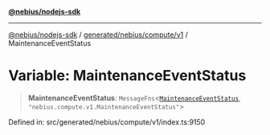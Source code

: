 [**@nebius/nodejs-sdk**](../../../../../README.md)

***

[@nebius/nodejs-sdk](../../../../../README.md) / [generated/nebius/compute/v1](../README.md) / MaintenanceEventStatus

# Variable: MaintenanceEventStatus

> **MaintenanceEventStatus**: `MessageFns`\<[`MaintenanceEventStatus`](../interfaces/MaintenanceEventStatus.md), `"nebius.compute.v1.MaintenanceEventStatus"`\>

Defined in: src/generated/nebius/compute/v1/index.ts:9150
